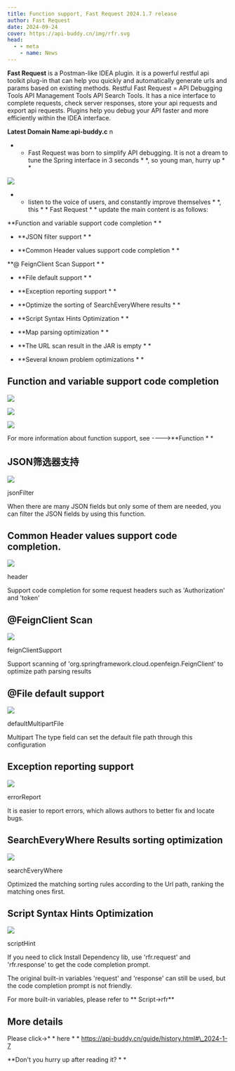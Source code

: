 ```yaml
---
title: Function support, Fast Request 2024.1.7 release
author: Fast Request
date: 2024-09-24
cover: https://api-buddy.cn/img/rfr.svg
head:
  - - meta
    - name: News
---
```


**Fast Request** is a Postman-like IDEA plugin. it is a powerful restful api toolkit plug-in that can help you quickly and automatically generate urls and params based on existing methods. Restful Fast Request = API Debugging Tools API Management Tools API Search Tools. It has a nice interface to complete requests, check server responses, store your api requests and export api requests. Plugins help you debug your API faster and more efficiently within the IDEA interface.

**Latest Domain Name**:**api-buddy.c** n

* * Fast Request was born to simplify API debugging. It is not a dream to tune the Spring interface in 3 seconds * *, so young man, hurry up * *

![](https://api-buddy.cn/img/rfr.svg)

* * listen to the voice of users, and constantly improve themselves * *, this * * Fast Request * * update the main content is as follows:

**Function and variable support code completion * *

* **JSON filter support * *

* **Common Header values support code completion * *

**@ FeignClient Scan Support * *

* **File default support * *

* **Exception reporting support * *

* **Optimize the sorting of SearchEveryWhere results * *

* **Script Syntax Hints Optimization * *

* **Map parsing optimization * *

* **The URL scan result in the JAR is empty * *

* **Several known problem optimizations * *
    

## Function and variable support code completion

![](/assets/img/news/FastRequest-2024.1.7-1.png)

![](/assets/img/news/FastRequest-2024.1.7-2.png)

![](/assets/img/news/FastRequest-2024.1.7-3.png)


For more information about function support, see ---->**Function * *

## JSON筛选器支持

![](/assets/img/news/FastRequest-2024.1.7-4.png)

jsonFilter

When there are many JSON fields but only some of them are needed, you can filter the JSON fields by using this function.
## Common Header values support code completion.

![](/assets/img/news/FastRequest-2024.1.7-5.png)

header

Support code completion for some request headers such as 'Authorization' and 'token'

## @FeignClient Scan

![](/assets/img/news/FastRequest-2024.1.7-6.png)

feignClientSupport

Support scanning of 'org.springframework.cloud.openfeign.FeignClient' to optimize path parsing results

## @File default support

![](/assets/img/news/FastRequest-2024.1.7-7.png)

defaultMultipartFile

Multipart The type field can set the default file path through this configuration

## Exception reporting support

![](/assets/img/news/FastRequest-2024.1.7-8.png)

errorReport

It is easier to report errors, which allows authors to better fix and locate bugs.

## SearchEveryWhere Results sorting optimization

![](/assets/img/news/FastRequest-2024.1.7-9.png)

searchEveryWhere

Optimized the matching sorting rules according to the Url path, ranking the matching ones first.
## Script Syntax Hints Optimization

![](/assets/img/news/FastRequest-2024.1.7-10.png)

scriptHint

If you need to click Install Dependency lib, use 'rfr.request' and 'rfr.response' to get the code completion prompt.

The original built-in variables 'request' and 'response' can still be used, but the code completion prompt is not friendly.

For more built-in variables, please refer to \*\* Script->rfr\*\*

## More details

Please click->* * here * * https://api-buddy.cn/guide/history.html#\_2024-1-7

**Don't you hurry up after reading it? * *